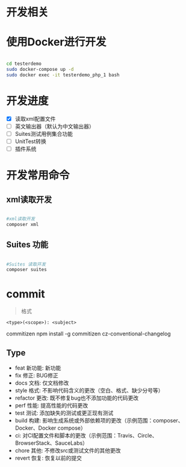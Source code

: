 # 开发相关

# 使用Docker进行开发

```bash

cd testerdemo
sudo docker-compose up -d 
sudo docker exec -it testerdemo_php_1 bash 

```


# 开发进度
* [x] 读取xml配置文件
* [ ] 英文输出器（默认为中文输出器）
* [ ] Suites测试用例集合功能
* [ ] UnitTest转换
* [ ] 插件系统

# 开发常用命令

## xml读取开发
```bash

#xml读取开发
composer xml 

```

## Suites 功能
```bash

#Suites 读取开发
composer suites 

```

# commit 
> 格式
```
<type>(<scope>): <subject>
```
commitizen
npm install -g commitizen cz-conventional-changelog
## Type
* feat 新功能:     新功能
* fix  修正:      BUG修正
* docs 文档:     仅文档修改
* style 格式:    不影响代码含义的更改（空白、格式、缺少分号等）
* refactor 更改: 既不修复bug也不添加功能的代码更改
* perf 性能:    提高性能的代码更改
* test 测试:     添加缺失的测试或更正现有测试
* build 构建:    影响生成系统或外部依赖项的更改（示例范围：composer、Docker、Docker compose）
* ci:       对CI配置文件和脚本的更改（示例范围：Travis、Circle、BrowserStack、SauceLabs）
* chore 其他:    不修改src或测试文件的其他更改
* revert 恢复:   恢复以前的提交

